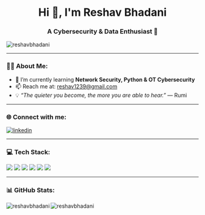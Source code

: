 <h1 align="center">Hi 👋, I'm Reshav Bhadani</h1>
<h3 align="center">A Cybersecurity & Data Enthusiast 🚀</h3>

<p align="left"> <img src="https://komarev.com/ghpvc/?username=reshavbhadani&label=Profile%20views&color=0e75b6&style=flat" alt="reshavbhadani" /> </p>

---

### 🧑‍💻 About Me:
- 🌱 I’m currently learning **Network Security, Python & OT Cybersecurity**
- 📫 Reach me at: reshav1239@gmail.com
- 💡 *“The quieter you become, the more you are able to hear.”* — Rumi

---

### 🌐 Connect with me:
<p align="left">
<a href="https://www.linkedin.com/in/reshav-bhadani-27abb498/" target="blank"><img align="center" src="https://img.shields.io/badge/LinkedIn-blue?style=for-the-badge&logo=linkedin" alt="linkedin" /></a>
</p>

---

### 💻 Tech Stack:
<p align="left">
  <img src="https://img.shields.io/badge/Cisco-2962FF?style=for-the-badge&logo=cisco&logoColor=white"/>
  <img src="https://img.shields.io/badge/Python-3776AB?style=for-the-badge&logo=python&logoColor=white"/>
  <img src="https://img.shields.io/badge/Linux-FCC624?style=for-the-badge&logo=linux&logoColor=black"/>
  <img src="https://img.shields.io/badge/SQL-4479A1?style=for-the-badge&logo=mysql&logoColor=white"/>
  <img src="https://img.shields.io/badge/Fortinet-ED1C24?style=for-the-badge&logo=fortinet&logoColor=white"/>
  <img src="https://img.shields.io/badge/Azure-0078D4?style=for-the-badge&logo=microsoftazure&logoColor=white"/>
</p>

---

### 📊 GitHub Stats:
<p>
  <img align="left" src="https://github-readme-stats.vercel.app/api/top-langs?username=reshavbhadani&show_icons=true&locale=en&layout=compact" alt="reshavbhadani" />
</p>

<p>
  <img align="center" src="https://github-readme-stats.vercel.app/api?username=reshavbhadani&show_icons=true&locale=en" alt="reshavbhadani" />
</p>


